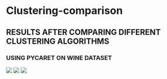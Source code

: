 # Clustering-comparison
<h2>RESULTS AFTER COMPARING DIFFERENT CLUSTERING ALGORITHMS</h2>
<h3>USING PYCARET ON WINE DATASET</h3>
<IMG SRC="https://github.com/user-attachments/assets/1cb3c160-dbb0-49a5-ad10-cfb267df3334"/>
<IMG SRC="https://github.com/user-attachments/assets/d18fb685-b1e1-412f-abf5-b2914bc58ad7"/>
<IMG SRC="https://github.com/user-attachments/assets/393c5836-a2e2-421f-be23-97841c0096ea"/>

